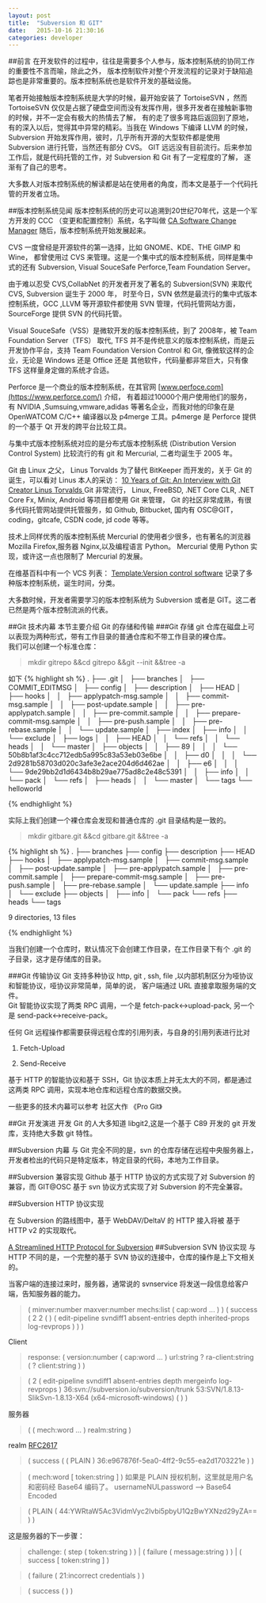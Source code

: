 ```yaml
---
layout: post
title:  "Subversion 和 GIT"
date:   2015-10-16 21:30:16
categories: developer
---
```

##前言
在开发软件的过程中，往往是需要多个人参与，版本控制系统的协同工作的重要性不言而喻，除此之外，
版本控制软件对整个开发流程的记录对于缺陷追踪也是非常重要的。版本控制系统也是软件开发的基础设施。

笔者开始接触版本控制系统是大学的时候，最开始安装了 TortoiseSVN ，然而 TortoiseSVN 
仅仅是占据了硬盘空间而没有发挥作用，很多开发者在接触新事物的时候，并不一定会有极大的热情去了解，
有的走了很多弯路后返回到了原地，有的深入以后，觉得其中异常的精彩。当我在 Windows 下编译 LLVM 的时候，
Subversion 开始发挥作用，彼时，几乎所有开源的大型软件都是使用 Subversion 进行托管，当然还有部分 CVS。
GIT 远远没有目前流行。后来参加工作后，就是代码托管的工作，对 Subversion 和 Git 有了一定程度的了解，
逐渐有了自己的思考。

大多数人对版本控制系统的解读都是站在使用者的角度，而本文是基于一个代码托管的开发者立场。

##版本控制系统见闻
版本控制系统的历史可以追溯到20世纪70年代，这是一个军方开发的 CCC （变更和配置控制）系统，名字叫做 
[CA Software Change Manager](https://en.wikipedia.org/wiki/CA_Software_Change_Manager)  随后，版本控制系统开始发展起来。     

CVS 一度曾经是开源软件的第一选择，比如 GNOME、KDE、THE GIMP 和 Wine，
都曾使用过 CVS 来管理。这是一个集中式的版本控制系统，同样是集中式的还有 Subversion, Visual SouceSafe 
Perforce,Team Foundation Server。    

由于难以忍受 CVS,CollabNet 的开发者开发了著名的 Subversion(SVN) 来取代 CVS, Subversion 诞生于 2000 年，
时至今日，SVN 依然是最流行的集中式版本控制系统，GCC ,LLVM 等开源软件都使用 SVN 管理，代码托管网站方面，
SourceForge 提供 SVN 的代码托管。

Visual SouceSafe（VSS）是微软开发的版本控制系统，到了 2008年，被 Team Foundation Server（TFS） 取代,
TFS 并不是传统意义的版本控制系统，而是云开发协作平台，支持 Team Foundation Version Control 和 Git,
像微软这样的企业，无论是 Windows 还是 Office 还是 其他软件，代码量都非常巨大，只有像 TFS 这样量身定做的系统才合适。

Perforce 是一个商业的版本控制系统，在其官网 [www.perfoce.com](https://www.perforce.com/) 介绍，
有着超过10000个用户使用他们的服务，有 NVIDIA ,Sumsuing,vmware,adidas 等著名企业，而我对他的印象在是 
OpenWATCOM C/C++ 编译器以及 p4merge 工具。p4merge 是 Perforce 提供的一个基于 Qt 开发的跨平台比较工具。

与集中式版本控制系统对应的是分布式版本控制系统 (Distribution Version Control System) 比较流行的有 git 和 Mercurial,
二者均诞生于 2005 年。

Git 由 Linux 之父， Linus Torvalds 为了替代 BitKeeper 而开发的，关于 Git 的诞生，可以看对 Linus 本人的采访：
[ 10 Years of Git: An Interview with Git Creator Linus Torvalds ](http://www.linux.com/news/featured-blogs/185-jennifer-cloer/821541-10-years-of-git-an-interview-with-git-creator-linus-torvalds/) 
Git 非常流行， Linux, FreeBSD, .NET Core CLR, .NET Core Fx, Minix, Android 等项目都使用 Git 来管理，
Git 的社区非常成熟，有很多代码托管网站提供托管服务，如 Github, Bitbucket, 国内有 OSC@GIT，coding，gitcafe, CSDN code, jd code 等等。

技术上同样优秀的版本控制系统 Mercurial 的使用者少很多，也有著名的浏览器 Mozilla Firefox,服务器 Nginx,以及编程语言 Python。
Mercurial 使用 Python 实现，或许这一点也限制了 Mercurial 的发展。 

在维基百科中有一个 VCS 列表：
 [Template:Version control software](https://en.wikipedia.org/wiki/Template:Version_control_software) 
记录了多种版本控制系统，诞生时间，分类。


大多数时候，开发者需要学习的版本控制系统为 Subversion 或者是 GIT。这二者已然是两个版本控制流派的代表。  


##Git 技术内幕
本节主要介绍 Git 的存储和传输
###Git 存储
git 仓库在磁盘上可以表现为两种形式，带有工作目录的普通仓库和不带工作目录的裸仓库。   
我们可以创建一个标准仓库：    

>mkdir gitrepo &&cd gitrepo &&git --init &&tree -a

如下
{% highlight sh %}
.
├── .git
│   ├── branches
│   ├── COMMIT_EDITMSG
│   ├── config
│   ├── description
│   ├── HEAD
│   ├── hooks
│   │   ├── applypatch-msg.sample
│   │   ├── commit-msg.sample
│   │   ├── post-update.sample
│   │   ├── pre-applypatch.sample
│   │   ├── pre-commit.sample
│   │   ├── prepare-commit-msg.sample
│   │   ├── pre-push.sample
│   │   ├── pre-rebase.sample
│   │   └── update.sample
│   ├── index
│   ├── info
│   │   └── exclude
│   ├── logs
│   │   ├── HEAD
│   │   └── refs
│   │       └── heads
│   │           └── master
│   ├── objects
│   │   ├── 89
│   │   │   └── 50b8b1af3c4cc712edb5a995c83a53eb03e6be
│   │   ├── d0
│   │   │   └── 2d9281b58703d020c3afe3e2ace204d6d462ae
│   │   ├── e6
│   │   │   └── 9de29bb2d1d6434b8b29ae775ad8c2e48c5391
│   │   ├── info
│   │   └── pack
│   └── refs
│       ├── heads
│       │   └── master
│       └── tags
└── helloworld

{% endhighlight %}

实际上我们创建一个裸仓库会发现和普通仓库的 .git 目录结构是一致的。

>mkdir gitbare.git &&cd gitbare.git &&tree -a

{% highlight  sh %}
.
├── branches
├── config
├── description
├── HEAD
├── hooks
│   ├── applypatch-msg.sample
│   ├── commit-msg.sample
│   ├── post-update.sample
│   ├── pre-applypatch.sample
│   ├── pre-commit.sample
│   ├── prepare-commit-msg.sample
│   ├── pre-push.sample
│   ├── pre-rebase.sample
│   └── update.sample
├── info
│   └── exclude
├── objects
│   ├── info
│   └── pack
└── refs
    ├── heads
    └── tags

9 directories, 13 files

{% endhighlight %}

当我们创建一个仓库时，默认情况下会创建工作目录，在工作目录下有个 .git 的子目录，这才是存储库的目录。


###Git 传输协议
Git 支持多种协议 http, git , ssh, file ,以内部机制区分为哑协议和智能协议，哑协议非常简单，简单的说，
客户端通过 URL 直接拿取服务端的文件。  
Git 智能协议实现了两类 RPC 调用，一个是 fetch-pack<->upload-pack, 另一个是 send-pack<->receive-pack。

任何 Git 远程操作都需要获得远程仓库的引用列表，与自身的引用列表进行比对
1. Fetch-Upload


2. Send-Receive

基于 HTTP 的智能协议和基于 SSH，Git 协议本质上并无太大的不同，都是通过这两类 RPC 调用，实现本地仓库和远程仓库的数据交换。



一些更多的技术内幕可以参考 社区大作 《Pro Git》

##Git 开发演进
开发 Git 的人大多知道 libgit2,这是一个基于 C89 开发的 git 开发库，支持绝大多数 git 特性。

##Subversion 内幕
与  Git 完全不同的是，svn 的仓库存储在远程中央服务器上，开发者检出的代码只是特定版本，特定目录的代码，本地为工作目录。


##Subversion 兼容实现
Github 基于 HTTP 协议的方式实现了对 Subversion 的兼容，而 GIT@OSC 基于 svn 协议方式实现了对 Subversion 的不完全兼容。

##Subversion HTTP 协议实现

在 Subversion 的路线图中，基于 WebDAV/DeltaV 的 HTTP 接入将被 基于 HTTP v2 的实现取代。


[A Streamlined HTTP Protocol for Subversion](http://svn.apache.org/repos/asf/subversion/trunk/notes/http-and-webdav/http-protocol-v2.txt)
##Subversion SVN 协议实现
与 HTTP 不同的是，一个完整的基于 SVN 协议的连接中，仓库的操作是上下文相关的。

当客户端的连接过来时，服务器，通常说的 svnservice 将发送一段信息给客户端，告知服务器的能力。

> ( minver:number maxver:number mechs:list ( cap:word ... ) )
>( success ( 2 2 ( ) ( edit-pipeline svndiff1 absent-entries depth inherited-props log-revprops ) ) ) 


Client
> response: ( version:number ( cap:word ... ) url:string
>              ? ra-client:string ( ? client:string ) )

>( 2 ( edit-pipeline svndiff1 absent-entries depth mergeinfo log-revprops ) 36:svn://subversion.io/subversion/trunk 53:SVN/1.8.13-SlikSvn-1.8.13-X64 (x64-microsoft-windows) ( ) )


服务器
>( ( mech:word ... ) realm:string )

realm [RFC2617](http://www.ietf.org/rfc/rfc2617.txt)

>( success ( ( PLAIN ) 36:e967876f-5ea0-4ff2-9c55-ea2d1703221e ) ) 

>( mech:word [ token:string ] )
如果是 PLAIN 授权机制，这里就是用户名和密码经 Base64 编码了。
> usernameNULpassword --> Base64 Encoded


>( PLAIN ( 44:YWRtaW5Ac3VidmVyc2lvbi5pbyU1QzBwYXNzd29yZA== ) ) 

这是服务器的下一步骤：

>  challenge: ( step ( token:string ) )
>           | ( failure ( message:string ) )
>           | ( success [ token:string ] )


>( failure ( 21:incorrect credentials ) ) 

>( success ( ) )
